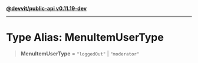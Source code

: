 [**@devvit/public-api v0.11.19-dev**](../README.md)

---

# Type Alias: MenuItemUserType

> **MenuItemUserType** = `"loggedOut"` \| `"moderator"`
